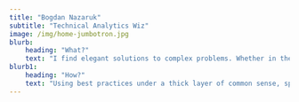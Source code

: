 ```yaml
---
title: "Bogdan Nazaruk"
subtitle: "Technical Analytics Wiz"
image: /img/home-jumbotron.jpg
blurb:
    heading: "What?"
    text: "I find elegant solutions to complex problems. Whether in the realm of analytics tracking and reporting or in the realm of team leading, documentation and setting up proper business processes."
blurb1:
    heading: "How?"
    text: "Using best practices under a thick layer of common sense, sprinkled with generous professional communities support such as Measure, Liberta IRC or Stack Overflow" <a href='/'>test</a>
---
```

